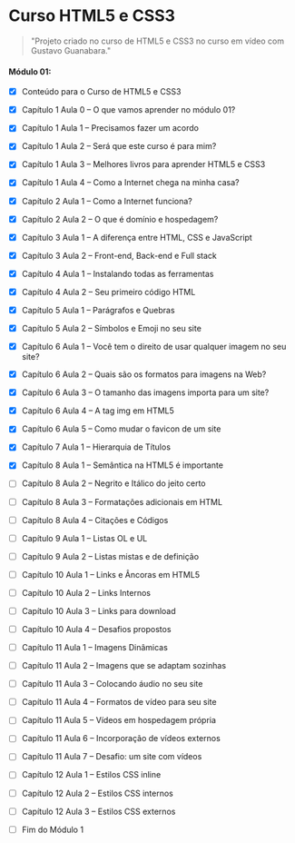# Curso HTML5 e CSS3

>"Projeto criado no curso de HTML5 e CSS3 no curso em vídeo com Gustavo Guanabara."

#### Módulo 01:

- [x] Conteúdo para o Curso de HTML5 e CSS3

- [x] Capítulo 1 Aula 0 – O que vamos aprender no módulo 01?

- [x] Capítulo 1 Aula 1 – Precisamos fazer um acordo

- [x] Capítulo 1 Aula 2 – Será que este curso é para mim?

- [x] Capítulo 1 Aula 3 – Melhores livros para aprender HTML5 e CSS3

- [x] Capítulo 1 Aula 4 – Como a Internet chega na minha casa?

- [x] Capítulo 2 Aula 1 – Como a Internet funciona?

- [x] Capítulo 2 Aula 2 – O que é domínio e hospedagem?

- [x] Capítulo 3 Aula 1 – A diferença entre HTML, CSS e JavaScript

- [x] Capítulo 3 Aula 2 – Front-end, Back-end e Full stack

- [x] Capítulo 4 Aula 1 – Instalando todas as ferramentas

- [x] Capítulo 4 Aula 2 – Seu primeiro código HTML

- [x] Capítulo 5 Aula 1 – Parágrafos e Quebras

- [x] Capítulo 5 Aula 2 – Símbolos e Emoji no seu site

- [x] Capítulo 6 Aula 1 – Você tem o direito de usar qualquer imagem no seu site?

- [x] Capítulo 6 Aula 2 – Quais são os formatos para imagens na Web?

- [x] Capítulo 6 Aula 3 – O tamanho das imagens importa para um site?

- [x] Capítulo 6 Aula 4 – A tag img em HTML5

- [x] Capítulo 6 Aula 5 – Como mudar o favicon de um site

- [x] Capítulo 7 Aula 1 – Hierarquia de Títulos

- [x] Capítulo 8 Aula 1 – Semântica na HTML5 é importante

- [ ] Capítulo 8 Aula 2 – Negrito e Itálico do jeito certo

- [ ] Capítulo 8 Aula 3 – Formatações adicionais em HTML

- [ ] Capítulo 8 Aula 4 – Citações e Códigos

- [ ] Capítulo 9 Aula 1 – Listas OL e UL

- [ ] Capítulo 9 Aula 2 – Listas mistas e de definição

- [ ] Capítulo 10 Aula 1 – Links e Âncoras em HTML5

- [ ] Capítulo 10 Aula 2 – Links Internos

- [ ] Capítulo 10 Aula 3 – Links para download

- [ ] Capítulo 10 Aula 4 – Desafios propostos

- [ ] Capítulo 11 Aula 1 – Imagens Dinâmicas

- [ ] Capítulo 11 Aula 2 – Imagens que se adaptam sozinhas

- [ ] Capítulo 11 Aula 3 – Colocando áudio no seu site

- [ ] Capítulo 11 Aula 4 – Formatos de vídeo para seu site

- [ ] Capítulo 11 Aula 5 – Vídeos em hospedagem própria

- [ ] Capítulo 11 Aula 6 – Incorporação de vídeos externos

- [ ] Capítulo 11 Aula 7 – Desafio: um site com vídeos

- [ ] Capítulo 12 Aula 1 – Estilos CSS inline

- [ ] Capítulo 12 Aula 2 – Estilos CSS internos

- [ ] Capítulo 12 Aula 3 – Estilos CSS externos

- [ ] Fim do Módulo 1